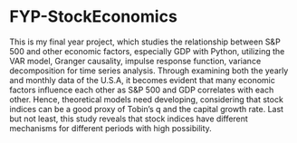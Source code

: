 # FYP-StockEconomics
This is my final year project, which studies the relationship between S&P 500 and other economic factors, especially GDP with Python, utilizing the VAR model, Granger causality, impulse response function, variance decomposition for time series analysis. Through examining both the yearly and monthly data of the U.S.A, it becomes evident that many economic factors influence each other as S&P 500 and GDP correlates with each other. Hence, theoretical models need developing, considering that stock indices can be a good proxy of Tobin’s q and the capital growth rate. Last but not least, this study reveals that stock indices have different mechanisms for different periods with high possibility.

